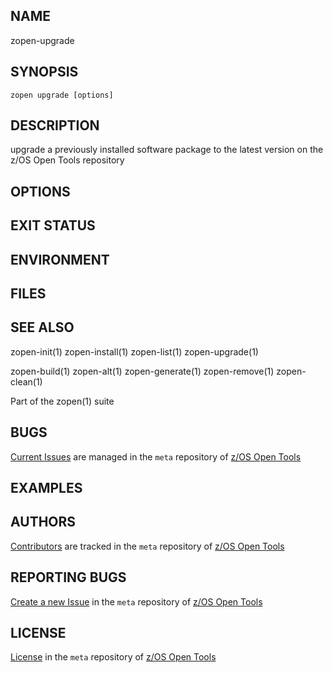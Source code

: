 ## NAME
zopen-upgrade
 
## SYNOPSIS
`zopen upgrade [options]` 

## DESCRIPTION
upgrade a previously installed software package to the latest version on the z/OS Open Tools repository

## OPTIONS

## EXIT STATUS

## ENVIRONMENT

## FILES

## SEE ALSO
zopen-init(1) zopen-install(1) zopen-list(1) zopen-upgrade(1) 

zopen-build(1) zopen-alt(1) zopen-generate(1) zopen-remove(1) zopen-clean(1)

Part of the zopen(1) suite

## BUGS
[Current Issues](https://github.com/ZOSOpenTools/meta/issues) are managed in the `meta` repository of [z/OS Open Tools](https://zosopentools.github.io/meta/#/)

## EXAMPLES

## AUTHORS
[Contributors](https://github.com/ZOSOpenTools/meta/graphs/contributors) are tracked in the `meta` repository of [z/OS Open Tools](https://zosopentools.github.io/meta/#/)

## REPORTING BUGS
[Create a new Issue](https://github.com/ZOSOpenTools/meta/issues/new) in the `meta` repository of [z/OS Open Tools](https://zosopentools.github.io/meta/#/)

## LICENSE
[License](https://github.com/ZOSOpenTools/meta/blob/main/LICENSE) in the `meta` repository of [z/OS Open Tools](https://zosopentools.github.io/meta/#/) 
